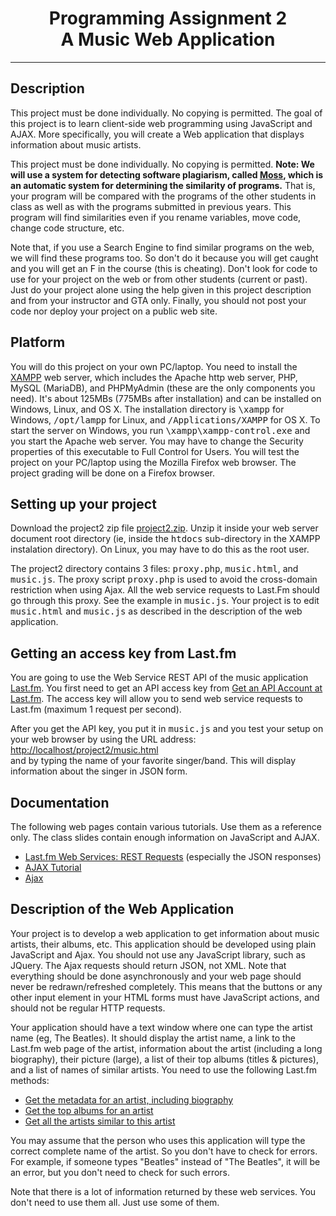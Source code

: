 <center>
<h1>Programming Assignment 2<br>
A Music Web Application</h1>
</center>
<hr>
<h2>Description</h2>
<p>
This project must be done individually. No copying is permitted. The
goal of this project is to learn client-side web programming using
JavaScript and AJAX.  More specifically, you will create 
a Web application that displays information about music artists.
</p>
This project must be done individually. No copying is permitted. 
<b>Note: We will use a system for detecting software plagiarism, called
<a href="http://theory.stanford.edu/~aiken/moss/" target="_top">Moss</a>,
which is an automatic system for determining the similarity of programs.</b>
That is, your program will be compared with the programs of the other students in class
as well as with the programs submitted in previous years. This program will find
similarities even if you rename variables, move code, change code structure, etc.
<p></p>
<p>
Note that, if you use a Search Engine to find similar programs on the web, we will find these programs too.
So don't do it because you will get caught and you will get an F in the course (this is cheating).
Don't look for code to use for your project on the web or from other students (current or past).
Just do your project alone using the help given in this project description and from your instructor and GTA only.
Finally, you should not post your code nor deploy your project on a public web site.
</p>
<h2>Platform</h2>
<p>
You will do this project on your own PC/laptop.
You need to install the <a href="https://www.apachefriends.org/" target="_top">XAMPP</a> web server,
which includes the Apache http web server, PHP, MySQL (MariaDB), and PHPMyAdmin (these are the only components you need).
It's about 125MBs (775MBs after installation) and can be installed on Windows, Linux, and OS X.
The installation directory is <tt>\xampp</tt> for Windows, <tt>/opt/lampp</tt> for Linux, and <tt>/Applications/XAMPP</tt> for OS X.
To start the server on Windows, you run <tt>\xampp\xampp-control.exe</tt> and you start the Apache web server.
You may have to change the Security properties of this executable to Full Control for Users.
You will test the project on your PC/laptop using the Mozilla Firefox web browser.
The project grading will be done on a Firefox browser.
</p>
<h2>Setting up your project</h2>
<p>
Download the project2 zip file <a href="project2.zip">project2.zip</a>. Unzip it inside your web server document root directory (ie, inside the <tt>htdocs</tt> sub-directory in the XAMPP instalation directory). On Linux, you may have to do this as the root user.
</p>
<p>
The project2 directory contains 3 files: <tt>proxy.php</tt>, <tt>music.html</tt>, and <tt>music.js</tt>.
The proxy script <tt>proxy.php</tt> is used to
avoid the cross-domain restriction when using Ajax. All the web service requests to Last.Fm
should go through this proxy. See the example in <tt>music.js</tt>.
Your project is to edit <tt>music.html</tt> and <tt>music.js</tt> as described in the description of the web application.
</p>
<h2>Getting an access key from Last.fm</h2>
<p>
You are going to use the Web Service REST API of the music application <a href="http://www.last.fm/" target="_top">Last.fm</a>.
You first need to get an API access key from
<a href="http://www.last.fm/api/account/create" target="_top">Get an API Account at Last.fm</a>.
The access key will allow you to send web service requests to Last.fm (maximum 1 request per second).
</p><p>
After you get the API key, you put it in <tt>music.js</tt> and you
test your setup on your web browser by using the URL address:<br>
<a href="http://localhost/project2/music.html" target="_top">http://localhost/project2/music.html</a><br>
and by typing the name of your favorite singer/band.
This will display information about the singer in JSON form.
</p>
<p></p>
<h2>Documentation</h2>
<p>
The following web pages contain various tutorials. Use them as a
reference only. The class slides contain enough information on
JavaScript and AJAX.
</p><ul>
<li> <a href="http://www.last.fm/api/rest" target="_top">Last.fm Web Services: REST Requests</a> (especially the JSON responses)</li>
<li> <a href="http://www.w3schools.com/js/js_ajax_intro.asp" target="_top">AJAX Tutorial</a></li>
<li> <a href="http://www.cs.rochester.edu/courses/210/spring2011/lectures/012/" target="_top">Ajax</a></li>
</ul>
<p></p>
<h2>Description of the Web Application</h2>
<p>
Your project is to develop a web application to get information about music artists, their albums, etc.
This application should be developed using plain JavaScript and Ajax.
You should not use any JavaScript library, such as JQuery.
The Ajax requests should return JSON, not XML.
Note that everything should be done asynchronously and your web page should never be redrawn/refreshed completely.
This means that the buttons or any other input element in your HTML forms must have JavaScript actions,
and should not be regular HTTP requests.
</p>
<p>
Your application should have a text window where one can type the artist name (eg, The Beatles).
It should display the artist name, a link to the Last.fm web page of the artist, information about the artist (including a long biography), their picture (large),
a list of their top albums (titles &amp; pictures), and a list of names of similar artists.
You need to use the following Last.fm methods:
</p><ul>
<li><a href="http://www.last.fm/api/show/artist.getInfo" target="_top">Get the metadata for an artist, including biography</a></li>
<li><a href="http://www.last.fm/api/show/artist.getTopAlbums" target="_top">Get the top albums for an artist</a></li>
<li><a href="http://www.last.fm/api/show/artist.getSimilar" target="_top">Get all the artists similar to this artist</a></li>
</ul>
You may assume that the person who uses this application will type the correct complete name
of the artist. So you don't have to check for errors. For example, if someone types "Beatles" instead
of "The Beatles", it will be an error, but you don't need to check for such errors.
<p>
Note that there is a lot of information returned by these web services. You don't need to use them all.
Just use some of them.
</p>
<p></p>
